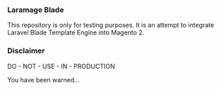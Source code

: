 ### Laramage Blade

This repository is only for testing purposes. It is an attempt to integrate
Laravel Blade Template Engine into Magento 2.

### Disclaimer

DO - NOT - USE - IN - PRODUCTION

You have been warned...